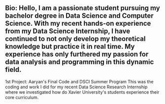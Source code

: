 ## Bio: Hello, I am a passionate student pursuing my bachelor degree in Data Science and Computer Science. With my recent hands-on experience from my Data Science Internship, I have continued to not only develop my theoretical knowledge but practice it in real time. My experience has only furthered my passion for data analysis and programming in this dynamic field.

1st Project: Aaryan's Final Code and DSCI Summer Program
This was the coding and work I did for my recent Data Science Research Internship where we investigated how do Xavier University's students experience their core curriculum.
<!--
**AaryanDB/AaryanDB** is a ✨ _special_ ✨ repository because its `README.md` (this file) appears on your GitHub profile.

Here are some ideas to get you started:

- 🔭 I’m currently working on ...
- 🌱 I’m currently learning ...
- 👯 I’m looking to collaborate on ...
- 🤔 I’m looking for help with ...
- 💬 Ask me about ...
- 📫 How to reach me: ...
- 😄 Pronouns: ...
- ⚡ Fun fact: ...
-->
